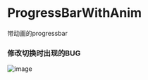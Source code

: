 # ProgressBarWithAnim
带动画的progressbar


### 修改切换时出现的BUG
![image](https://github.com/lcokean/ProgressBarWithAnim/art/demo.gif)
